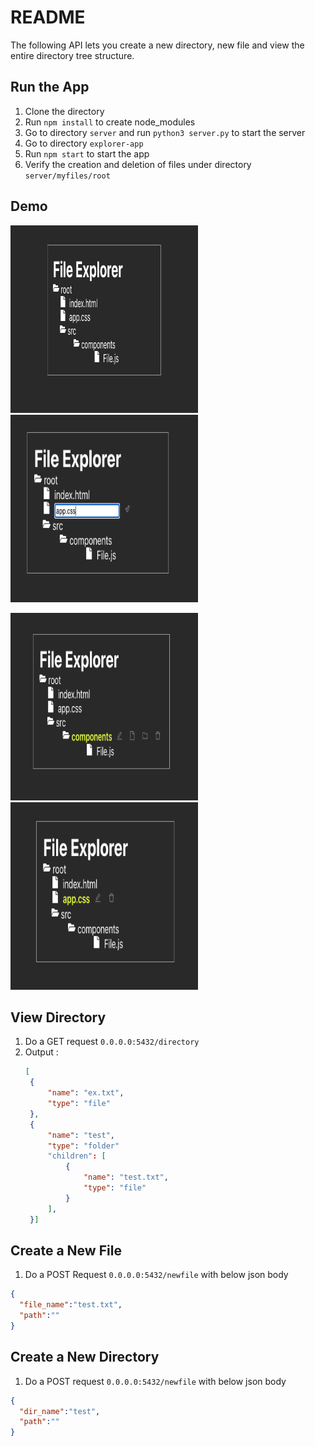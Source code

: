 # README
The following API lets you create a new directory, new file and view the entire directory tree structure.

## Run the App
1. Clone the directory
2. Run ```npm install``` to create node_modules
3. Go to directory ```server``` and run ```python3 server.py``` to start the server
4. Go to directory ```explorer-app```
5. Run ```npm start``` to start the app
6. Verify the creation and deletion of files under directory ```server/myfiles/root```

## Demo
<img src="demo/file-explorer.png" width="300" height="300" alt="File Explorer" > <img src="demo/rename.png" width="300" height="300" alt="Rename a file">

<img src="demo/hover-folder.png" width="300" height="300"  alt="Highlight folder on hover"> <img src="demo/hover-file.png" width="300" height="300"  alt ="Highlight file on hover">

## View Directory
1. Do a GET request ```0.0.0.0:5432/directory```
2. Output :
   ```json
   [
    {
        "name": "ex.txt",
        "type": "file"
    },
    {
        "name": "test",
        "type": "folder"
        "children": [
            {
                "name": "test.txt",
                "type": "file"
            }
        ],
    }]
   ```

## Create a New File
1. Do a POST Request ```0.0.0.0:5432/newfile``` with below json body
```json
{
  "file_name":"test.txt",
  "path":""
}
```

## Create a New Directory
1. Do a POST request ```0.0.0.0:5432/newfile``` with below json body
```json
{
  "dir_name":"test",
  "path":""
}
```

